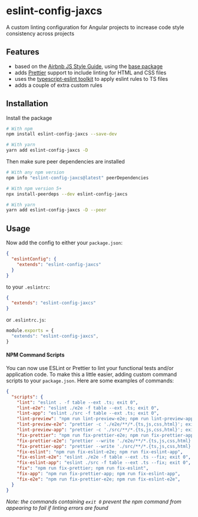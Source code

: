# eslint-config-jaxcs

A custom linting configuration for Angular projects to increase code style consistency across projects

## Features
* based on the [Airbnb JS Style Guide](https://github.com/airbnb/javascript), using the 
[base package](https://www.npmjs.com/package/eslint-config-airbnb-base)
* adds [Prettier](https://prettier.io/) support to include linting for HTML and CSS files
* uses the [typescript-eslint toolkit](https://github.com/typescript-eslint/typescript-eslint) to apply 
eslint rules to TS files
* adds a couple of extra custom rules

## Installation
Install the package
```sh
# With npm
npm install eslint-config-jaxcs --save-dev

# With yarn
yarn add eslint-config-jaxcs -D
```

Then make sure peer dependencies are installed
```sh
# With any npm version
npm info "eslint-config-jaxcs@latest" peerDependencies

# With npm version 5+
npx install-peerdeps --dev eslint-config-jaxcs

# With yarn
yarn add eslint-config-jaxcs -D --peer
```

## Usage
Now add the config to either your `package.json`:
```json
{
  "eslintConfig": {
    "extends": "eslint-config-jaxcs"
  }
}
```

to your `.eslintrc`:
```json
{
  "extends": "eslint-config-jaxcs"
}
```

or `.eslintrc.js`:
```js
module.exports = {
  "extends": "eslint-config-jaxcs",
}
```

#### NPM Command Scripts
You can now use ESLint or Prettier to lint your functional tests and/or application code. To make this a 
little easier, adding custom command scripts to your `package.json`. Here are some examples of commands:
```json
{
  "scripts": {
    "lint": "eslint . -f table --ext .ts; exit 0",
    "lint-e2e": "eslint ./e2e -f table --ext .ts; exit 0",
    "lint-app": "eslint ./src -f table --ext .ts; exit 0",
    "lint-preview": "npm run lint-preview-e2e; npm run lint-preview-app",
    "lint-preview-e2e": "prettier -c './e2e/**/*.{ts,js,css,html}'; exit 0",
    "lint-preview-app": "prettier -c './src/**/*.{ts,js,css,html}'; exit 0",
    "fix-prettier": "npm run fix-prettier-e2e; npm run fix-prettier-app",
    "fix-prettier-e2e": "prettier --write './e2e/**/*.{ts,js,css,html}'; exit 0",
    "fix-prettier-app": "prettier --write './src/**/*.{ts,js,css,html}'; exit 0",
    "fix-eslint": "npm run fix-eslint-e2e; npm run fix-eslint-app",
    "fix-eslint-e2e": "eslint ./e2e -f table --ext .ts --fix; exit 0",
    "fix-eslint-app": "eslint ./src -f table --ext .ts --fix; exit 0",
    "fix": "npm run fix-prettier; npm run fix-eslint",
    "fix-app": "npm run fix-prettier-app; npm run fix-eslint-app",
    "fix-e2e": "npm run fix-prettier-e2e; npm run fix-eslint-e2e",
  }
}
```

*Note: the commands containing `exit 0` prevent the npm command from appearing to fail if linting errors are found*
